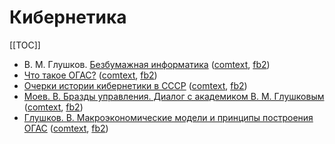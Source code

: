 # Кибернетика

[[TOC]]

* В. М. Глушков. [Безбумажная информатика](глушков-основы-безбумажной-информатики.md) ([comtext](files/глушков-основы-безбумажной-информатики.ct), [fb2](files/глушков-основы-безбумажной-информатики.fb2))
* [Что такое ОГАС?](библиотечка-квант-10-что-такое-огас.md) ([comtext](files/библиотечка-квант-10-что-такое-огас.ct), [fb2](files/библиотечка-квант-10-что-такое-огас.fb2))
* [Очерки истории кибернетики в СССР](пихорович-очерки-истории-кибернетики.md) ([comtext](files/пихорович-очерки-истории-кибернетики.ct), [fb2](files/пихорович-очерки-истории-кибернетики.fb2))
* [Моев. В. Бразды управления. Диалог с академиком В. М. Глушковым](моев-бразды-управления.md) ([comtext](files/моев-бразды-управления.ct), [fb2](files/моев-бразды-управления.fb2))
* [Глушков. В. Макроэкономические модели и принципы построения ОГАС](глушков-макроэкономические-модели-и-принципы-построения-огас.md) ([comtext](files/глушков-макроэкономические-модели-и-принципы-построения-огас.ct), [fb2](files/глушков-макроэкономические-модели-и-принципы-построения-огас.fb2))

